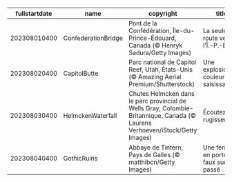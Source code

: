 |fullstartdate|name|copyright|title|image|
|--|--|--|--|--|
202308010400|ConfederationBridge|Pont de la Confédération, Île-du-Prince-Édouard, Canada (© Henryk Sadura/Getty Images)|La seule route vers l'Î.-P.-É.|![](/fr-CA/2023/08/202308010400ConfederationBridge.jpg)|
202308020400|CapitolButte|Parc national de Capitol Reef, Utah, États-Unis (© Amazing Aerial Premium/Shutterstock)|Une explosion de couleurs saisissante|![](/fr-CA/2023/08/202308020400CapitolButte.jpg)|
202308030400|HelmckenWaterfall|Chutes Helmcken dans le parc provincial de Wells Gray, Colombie-Britannique, Canada (© Laurens Verhoeven/iStock/Getty Images)|Écoutez ce rugissement!|![](/fr-CA/2023/08/202308030400HelmckenWaterfall.jpg)|
202308040400|GothicRuins|Abbaye de Tintern, Pays de Galles (© matthibcn/Getty Images)|Une fenêtre en porte-à-faux sur le passé|![](/fr-CA/2023/08/202308040400GothicRuins.jpg)|
